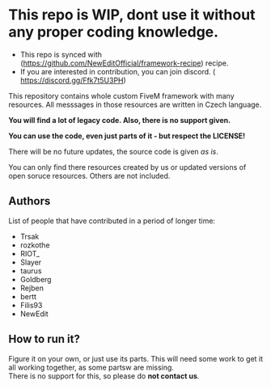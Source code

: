 # This repo is WIP, dont use it without any proper coding knowledge.

* This repo is synced with (https://github.com/NewEditOfficial/framework-recipe) recipe.
* If you are interested in contribution, you can join discord. ( https://discord.gg/Ffk7t5U3PH)

This repository contains whole custom FiveM framework with many resources. All messsages in those resources are written in Czech language.  

**You will find a lot of legacy code. Also, there is no support given.**  

**You can use the code, even just parts of it - but respect the LICENSE!**  

There will be no future updates, the source code is given *as is*.  

You can only find there resources created by us or updated versions of open soruce resources. Others are not included.  

## Authors 
List of people that have contributed in a period of longer time:
- Trsak
- rozkothe
- RIOT_
- Slayer
- taurus
- Goldberg
- Rejben
- bertt
- Filis93
- NewEdit

## How to run it?
Figure it on your own, or just use its parts. This will need some work to get it all working together, as some partsw are missing.    
There is no support for this, so please do **not contact us**.
